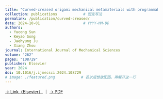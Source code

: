 ```yaml
---
title: "Curved-creased origami mechanical metamaterials with programmable stabilities and stiffnesses"
collection: publications            # 固定写法
permalink: /publication/curved-creased/
date: 2024-10-01                    # YYYY-MM-DD
authors:
  - Yucong Sun
  - Keyao Song
  - Jaehyung Ju
  - Xiang Zhou
journal: International Journal of Mechanical Sciences
volume: "262"
pages: "108729"
publisher: Elsevier
year: 2024
doi: 10.1016/j.ijmecsci.2024.108729
# image: ./featured.png            # 若以后想放配图，再解开这一行
---
```

[→ Link（Elsevier）](https://doi.org/10.1016/j.ijmecsci.2024.108729) ｜ [→ PDF](#)
